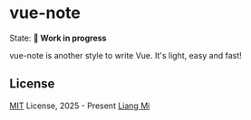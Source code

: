 # vue-note

State: **🚧 Work in progress**

vue-note is another style to write Vue. It's light, easy and fast!

## License

[MIT](./LICENSE) License, 2025 - Present [Liang Mi](https://github.com/liangmiqwq)
